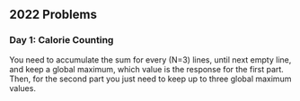 ## 2022 Problems

### Day 1: Calorie Counting

You need to accumulate the sum for every (N=3) lines, until next empty line, and keep a global maximum, which value is 
the response for the first part. Then, for the second part you just need to keep up to three global maximum values.